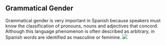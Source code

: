 <h2>Grammatical Gender</h2>

<p>Grammatical gender is very important in Spanish because speakers must know the classification of pronouns, nouns and adjectives that concord. Although this language phenomenon is often described as arbitrary, in Spanish words are identified as masculine or feminine.

<a href="https://i.stack.imgur.com/baZWX.jpg" title="Pronouns">
  <img src="https://i.stack.imgur.com/baZWX.jpg alt="Pronouns">
                                                              </a>
                                                              
                                                         
